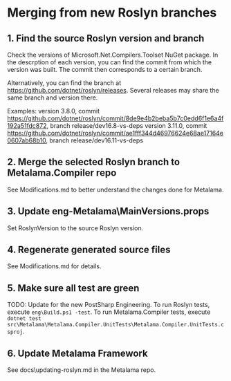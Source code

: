 # Merging from new Roslyn branches

## 1. Find the source Roslyn version and branch

Check the versions of Microsoft.Net.Compilers.Toolset NuGet package. In the descrption of each version, you can find the commit from which the version was built. The commit then corresponds to a certain branch.

Alternatively, you can find the branch at https://github.com/dotnet/roslyn/releases. Several releases may share the same branch and version there.

Examples:
version 3.8.0, commit https://github.com/dotnet/roslyn/commit/8de9e4b2beba5b7c0edd6f1e6a4f192a51fdc872, branch release/dev16.8-vs-deps
version 3.11.0, commit https://github.com/dotnet/roslyn/commit/ae1fff344d46976624e68ae17164e0607ab68b10, branch release/dev16.11-vs-deps

## 2. Merge the selected Roslyn branch to Metalama.Compiler repo

See Modifications.md to better understand the changes done for Metalama.

## 3. Update eng-Metalama\MainVersions.props

Set RoslynVersion to the source Roslyn version.

## 4. Regenerate generated source files

See Modifications.md for details.

## 5. Make sure all test are green

TODO: Update for the new PostSharp Engineering.
To run Roslyn tests, execute `eng\Build.ps1 -test`.
To run Metalama.Compiler tests, execute `dotnet test src\Metalama\Metalama.Compiler.UnitTests\Metalama.Compiler.UnitTests.csproj`.

## 6. Update Metalama Framework

See docs\updating-roslyn.md in the Metalama repo.